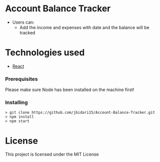 # Account Balance Tracker

* Users can: 
  - Add the income and expenses with date and the balance will be tracked
  
 
  

# Technologies used

 * [React](https://reactjs.org/docs/create-a-new-react-app.html)


### Prerequisites

Please make sure Node has been installed on the machine first!

### Installing
```
> git clone https://github.com/jbidari15/Account-Balance-Tracker.git
> npm install
> npm start

```
# License

This project is licensed under the MIT License 
